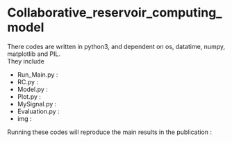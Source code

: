 # Collaborative_reservoir_computing_model  
There codes are written in python3, and dependent on os, datatime, numpy, matplotlib and PIL.  
They include  
- Run_Main.py : 
- RC.py : 
- Model.py : 
- Plot.py : 
- MySignal.py : 
- Evaluation.py :
- img : 

Running these codes will reproduce the main results in the publication :  
